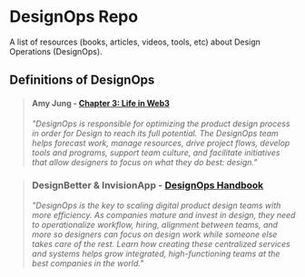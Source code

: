 # DesignOps Repo
A list of resources (books, articles, videos, tools, etc) about Design Operations (DesignOps).

## Definitions of DesignOps
> #### Amy Jung - [Chapter 3: Life in Web3]('https://medium.com/@sharedrealities/chapter-3-life-in-web3-dd256b636c49')
>_"DesignOps is responsible for optimizing the product design process in order for Design to reach its full potential. The DesignOps team helps forecast work, manage resources, drive project flows, develop tools and programs, support team culture, and facilitate initiatives that allow designers to focus on what they do best: design."_

> ### DesignBetter & InvisionApp - [DesignOps Handbook]('https://www.designbetter.co/designops-handbook')
> _"DesignOps is the key to scaling digital product design teams with more efficiency. As companies mature and invest in design, they need to operationalize workflow, hiring, alignment between teams, and more so designers can focus on design work while someone else takes care of the rest. Learn how creating these centralized services and systems helps grow integrated, high-functioning teams at the best companies in the world."_

